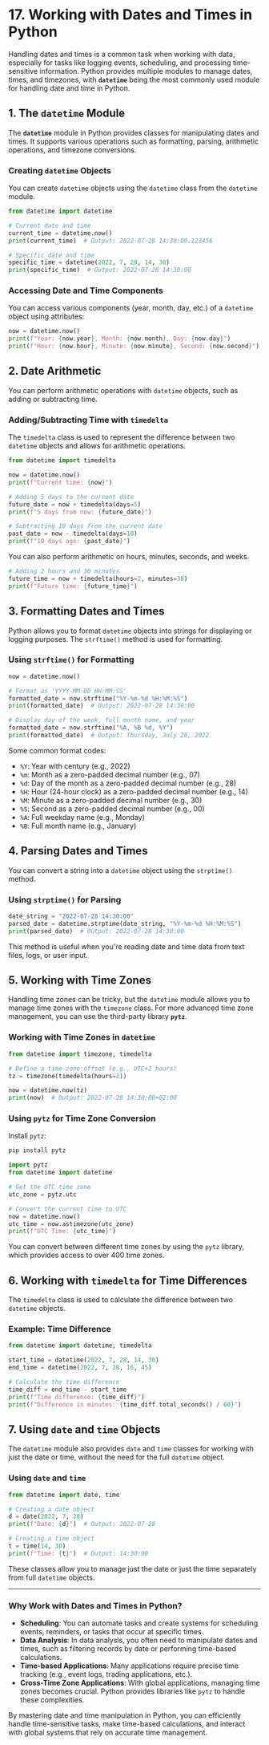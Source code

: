 # 17. **Working with Dates and Times in Python**

Handling dates and times is a common task when working with data, especially for tasks like logging events, scheduling, and processing time-sensitive information. Python provides multiple modules to manage dates, times, and timezones, with **`datetime`** being the most commonly used module for handling date and time in Python.

## **1. The `datetime` Module**

The **`datetime`** module in Python provides classes for manipulating dates and times. It supports various operations such as formatting, parsing, arithmetic operations, and timezone conversions.

### **Creating `datetime` Objects**

You can create `datetime` objects using the `datetime` class from the `datetime` module.

```python
from datetime import datetime

# Current date and time
current_time = datetime.now()
print(current_time)  # Output: 2022-07-28 14:30:00.123456

# Specific date and time
specific_time = datetime(2022, 7, 28, 14, 30)
print(specific_time)  # Output: 2022-07-28 14:30:00
```

### **Accessing Date and Time Components**

You can access various components (year, month, day, etc.) of a `datetime` object using attributes:

```python
now = datetime.now()
print(f"Year: {now.year}, Month: {now.month}, Day: {now.day}")
print(f"Hour: {now.hour}, Minute: {now.minute}, Second: {now.second}")
```

## **2. Date Arithmetic**

You can perform arithmetic operations with `datetime` objects, such as adding or subtracting time.

### **Adding/Subtracting Time with `timedelta`**

The `timedelta` class is used to represent the difference between two `datetime` objects and allows for arithmetic operations.

```python
from datetime import timedelta

now = datetime.now()
print(f"Current time: {now}")

# Adding 5 days to the current date
future_date = now + timedelta(days=5)
print(f"5 days from now: {future_date}")

# Subtracting 10 days from the current date
past_date = now - timedelta(days=10)
print(f"10 days ago: {past_date}")
```

You can also perform arithmetic on hours, minutes, seconds, and weeks.

```python
# Adding 2 hours and 30 minutes
future_time = now + timedelta(hours=2, minutes=30)
print(f"Future time: {future_time}")
```

## **3. Formatting Dates and Times**

Python allows you to format `datetime` objects into strings for displaying or logging purposes. The `strftime()` method is used for formatting.

### **Using `strftime()` for Formatting**

```python
now = datetime.now()

# Format as 'YYYY-MM-DD HH:MM:SS'
formatted_date = now.strftime("%Y-%m-%d %H:%M:%S")
print(formatted_date)  # Output: 2022-07-28 14:30:00

# Display day of the week, full month name, and year
formatted_date = now.strftime("%A, %B %d, %Y")
print(formatted_date)  # Output: Thursday, July 28, 2022
```

Some common format codes:

* `%Y`: Year with century (e.g., 2022)
* `%m`: Month as a zero-padded decimal number (e.g., 07)
* `%d`: Day of the month as a zero-padded decimal number (e.g., 28)
* `%H`: Hour (24-hour clock) as a zero-padded decimal number (e.g., 14)
* `%M`: Minute as a zero-padded decimal number (e.g., 30)
* `%S`: Second as a zero-padded decimal number (e.g., 00)
* `%A`: Full weekday name (e.g., Monday)
* `%B`: Full month name (e.g., January)

## **4. Parsing Dates and Times**

You can convert a string into a `datetime` object using the `strptime()` method.

### **Using `strptime()` for Parsing**

```python
date_string = "2022-07-28 14:30:00"
parsed_date = datetime.strptime(date_string, "%Y-%m-%d %H:%M:%S")
print(parsed_date)  # Output: 2022-07-28 14:30:00
```

This method is useful when you're reading date and time data from text files, logs, or user input.

## **5. Working with Time Zones**

Handling time zones can be tricky, but the `datetime` module allows you to manage time zones with the `timezone` class. For more advanced time zone management, you can use the third-party library **`pytz`**.

### **Working with Time Zones in `datetime`**

```python
from datetime import timezone, timedelta

# Define a time zone offset (e.g., UTC+2 hours)
tz = timezone(timedelta(hours=2))

now = datetime.now(tz)
print(now)  # Output: 2022-07-28 14:30:00+02:00
```

### **Using `pytz` for Time Zone Conversion**

Install `pytz`:

```bash
pip install pytz
```

```python
import pytz
from datetime import datetime

# Get the UTC time zone
utc_zone = pytz.utc

# Convert the current time to UTC
now = datetime.now()
utc_time = now.astimezone(utc_zone)
print(f"UTC Time: {utc_time}")
```

You can convert between different time zones by using the `pytz` library, which provides access to over 400 time zones.

## **6. Working with `timedelta` for Time Differences**

The `timedelta` class is used to calculate the difference between two `datetime` objects.

### **Example: Time Difference**

```python
from datetime import datetime, timedelta

start_time = datetime(2022, 7, 28, 14, 30)
end_time = datetime(2022, 7, 28, 16, 45)

# Calculate the time difference
time_diff = end_time - start_time
print(f"Time difference: {time_diff}")
print(f"Difference in minutes: {time_diff.total_seconds() / 60}")
```

## **7. Using `date` and `time` Objects**

The `datetime` module also provides `date` and `time` classes for working with just the date or time, without the need for the full `datetime` object.

### **Using `date` and `time`**

```python
from datetime import date, time

# Creating a date object
d = date(2022, 7, 28)
print(f"Date: {d}")  # Output: 2022-07-28

# Creating a time object
t = time(14, 30)
print(f"Time: {t}")  # Output: 14:30:00
```

These classes allow you to manage just the date or just the time separately from full `datetime` objects.

---

### **Why Work with Dates and Times in Python?**

* **Scheduling**: You can automate tasks and create systems for scheduling events, reminders, or tasks that occur at specific times.
* **Data Analysis**: In data analysis, you often need to manipulate dates and times, such as filtering records by date or performing time-based calculations.
* **Time-based Applications**: Many applications require precise time tracking (e.g., event logs, trading applications, etc.).
* **Cross-Time Zone Applications**: With global applications, managing time zones becomes crucial. Python provides libraries like `pytz` to handle these complexities.

By mastering date and time manipulation in Python, you can efficiently handle time-sensitive tasks, make time-based calculations, and interact with global systems that rely on accurate time management.
